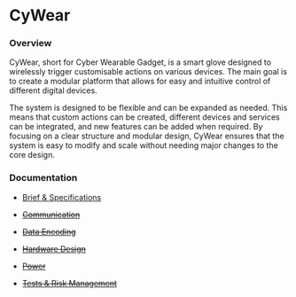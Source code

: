 # CyWear

### Overview

CyWear, short for Cyber Wearable Gadget, is a smart glove designed to wirelessly
trigger customisable actions on various devices. The main goal is to create a
modular platform that allows for easy and intuitive control of different digital
devices.

The system is designed to be flexible and can be expanded as needed.
This means that custom actions can be created, different devices and services
can be integrated, and new features can be added when required. By focusing on a
clear structure and modular design, CyWear ensures that the system is easy to
modify and scale without needing major changes to the core design.


### Documentation


- <a href="https://raw.githubusercontent.com/CyWear/.github/main/documentation/Brief-and-Specifications.pdf"
    target="_blank"> Brief & Specifications</a>

- <a href="https://raw.githubusercontent.com/CyWear/.github/main/documentation/Communication.pdf"
    target="_blank"> ~~Communication~~</a>

- <a href="https://raw.githubusercontent.com/CyWear/.github/main/documentation/Data-Encoding.pdf"
    target="_blank"> ~~Data Encoding~~</a>

- <a href="https://raw.githubusercontent.com/CyWear/.github/main/documentation/Hardware-Design.pdf"
    target="_blank"> ~~Hardware Design~~</a>

- <a href="https://raw.githubusercontent.com/CyWear/.github/main/documentation/Power.pdf"
    target="_blank"> ~~Power~~</a>

- <a href="https://raw.githubusercontent.com/CyWear/.github/main/documentation/Tests-and-Risk-Management.pdf"
    target="_blank"> ~~Tests & Risk Management~~</a>

